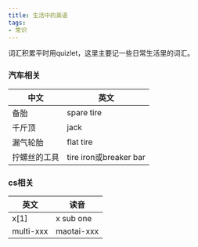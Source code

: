 ```yaml
---
title: 生活中的英语
tags:
- 常识
---
```


词汇积累平时用quizlet，这里主要记一些日常生活里的词汇。

<!--more-->

### 汽车相关

中文         | 英文    
------------|------------------------
备胎         | spare tire
千斤顶       | jack    
漏气轮胎     | flat tire
拧螺丝的工具  | tire iron或breaker bar

### cs相关

英文 | 读音
----|------
x[1]          | x sub one
multi-xxx     | maotai-xxx
